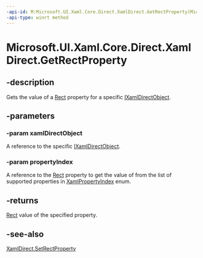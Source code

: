 ```yaml
---
-api-id: M:Microsoft.UI.Xaml.Core.Direct.XamlDirect.GetRectProperty(Microsoft.UI.Xaml.Core.Direct.IXamlDirectObject,Microsoft.UI.Xaml.Core.Direct.XamlPropertyIndex)
-api-type: winrt method
---
```


<!-- Method syntax.
public Rect XamlDirect.GetRectProperty(IXamlDirectObject xamlDirectObject, XamlPropertyIndex propertyIndex)
-->

# Microsoft.UI.Xaml.Core.Direct.XamlDirect.GetRectProperty

## -description
Gets the value of a [Rect](/uwp/api/windows.foundation.rect)  property for a specific [IXamlDirectObject](ixamldirectobject.md).

## -parameters
### -param xamlDirectObject
A reference to the specific [IXamlDirectObject](ixamldirectobject.md).

### -param propertyIndex
A reference to the [Rect](/uwp/api/windows.foundation.rect) property to get the value of from the list of supported properties in [XamlPropertyIndex](xamlpropertyindex.md) enum.

## -returns
[Rect](/uwp/api/windows.foundation.rect) value of the specified property.

## -see-also
[XamlDirect.SetRectProperty](xamldirect_setrectproperty_1654295315.md)
